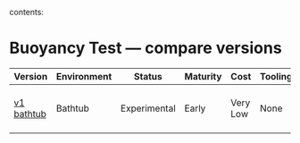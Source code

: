 contents:

# Buoyancy Test — compare versions
| Version | Environment | Status | Maturity | Cost | Tooling | Time | Pros | Tradeoffs |
|---|---|---|---|---|---|---|---|---|
| [v1 bathtub](v1-bathtub.md) | Bathtub | Experimental | Early | Very Low | None | Very Short | Quick, easy setup | Limited precision, small scale |